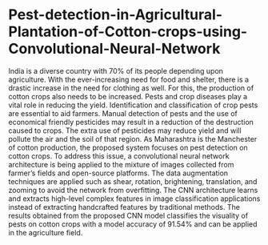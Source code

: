 # Pest-detection-in-Agricultural-Plantation-of-Cotton-crops-using-Convolutional-Neural-Network
India is a diverse country with 70% of its people depending upon agriculture. With the ever-increasing need for food and shelter, there is a drastic increase in the need for clothing as well. For this, the production of cotton crops also needs to be increased. Pests and crop diseases play a vital role in reducing the yield. Identification and classification of crop pests are essential to aid farmers. Manual detection of pests and the use of economical friendly pesticides may result in a reduction of the destruction caused to crops. The extra use of pesticides may reduce yield and will pollute the air and the soil of that region. As Maharashtra is the Manchester of cotton production, the proposed system focuses on pest detection on cotton crops. To address this issue, a convolutional neural network architecture is being applied to the mixture of images collected from farmer’s fields and open-source platforms. The data augmentation techniques are applied such as shear, rotation, brightening, translation, and zooming to avoid the network from overfitting. The CNN architecture learns and extracts high-level complex features in image classification applications instead of extracting handcrafted features by traditional methods. The results obtained from the proposed CNN model classifies the visuality of pests on cotton crops with a model accuracy of 91.54% and can be applied in the agriculture field.
